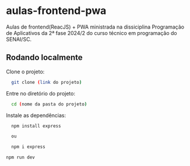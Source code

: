 # aulas-frontend-pwa

Aulas de frontend(ReacJS) + PWA ministrada na dissiciplina Programação de Aplicativos da 2ª fase 2024/2 do curso técnico em programação do SENAI/SC.

## Rodando localmente

Clone o projeto:

```bash
  git clone (link do projeto)
```

Entre no diretório do projeto:

```bash
  cd (nome da pasta do projeto)
```

Instale as dependências:

```bash
  npm install express

  ou 

  npm i express
```
```bash
npm run dev
```



